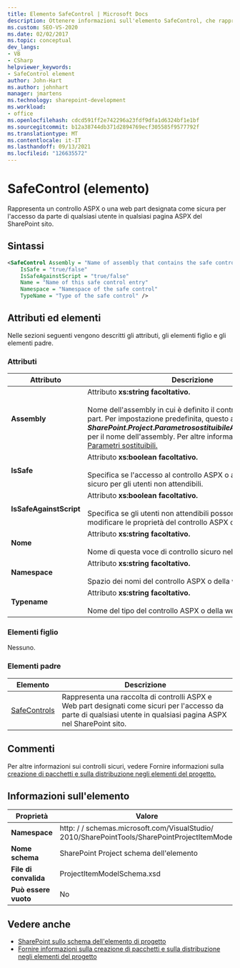 ```yaml
---
title: Elemento SafeControl | Microsoft Docs
description: Ottenere informazioni sull'elemento SafeControl, che rappresenta un controllo ASPX o una web part contrassegnata come sicura per l'accesso di un utente SharePoint pagina ASPX di un sito.
ms.custom: SEO-VS-2020
ms.date: 02/02/2017
ms.topic: conceptual
dev_langs:
- VB
- CSharp
helpviewer_keywords:
- SafeControl element
author: John-Hart
ms.author: johnhart
manager: jmartens
ms.technology: sharepoint-development
ms.workload:
- office
ms.openlocfilehash: cdcd591ff2e742296a23fdf9dfa1d6324bf1e1bf
ms.sourcegitcommit: b12a38744db371d2894769ecf305585f9577792f
ms.translationtype: MT
ms.contentlocale: it-IT
ms.lasthandoff: 09/13/2021
ms.locfileid: "126635572"
---
```

# <a name="safecontrol-element"></a>SafeControl (elemento)
  Rappresenta un controllo ASPX o una web part designata come sicura per l'accesso da parte di qualsiasi utente in qualsiasi pagina ASPX del SharePoint sito.

## <a name="syntax"></a>Sintassi

```xml
<SafeControl Assembly = "Name of assembly that contains the safe control"
    IsSafe = "true/false"
    IsSafeAgainstScript = "true/false"
    Name = "Name of this safe control entry"
    Namespace = "Namespace of the safe control"
    TypeName = "Type of the safe control" />
```

## <a name="attributes-and-elements"></a>Attributi ed elementi
 Nelle sezioni seguenti vengono descritti gli attributi, gli elementi figlio e gli elementi padre.

### <a name="attributes"></a>Attributi

|Attributo|Descrizione|
|---------------|-----------------|
|**Assembly**|Attributo **xs:string facoltativo.**<br /><br /> Nome dell'assembly in cui è definito il controllo ASPX o la web part. Per impostazione predefinita, questo attributo usa **$SharePoint.Project. Parametro sostituibile AssemblyFullName$** per il nome dell'assembly. Per altre informazioni, vedere [Parametri sostituibili.](../sharepoint/replaceable-parameters.md)|
|**IsSafe**|Attributo **xs:boolean facoltativo.**<br /><br /> Specifica se l'accesso al controllo ASPX o alla web part è sicuro per gli utenti non attendibili.|
|**IsSafeAgainstScript**|Attributo **xs:boolean facoltativo.**<br /><br /> Specifica se gli utenti non attendibili possono visualizzare o modificare le proprietà del controllo ASPX o della web part.|
|**Nome**|Attributo **xs:string facoltativo.**<br /><br /> Nome di questa voce di controllo sicuro nell'insieme.|
|**Namespace**|Attributo **xs:string facoltativo.**<br /><br /> Spazio dei nomi del controllo ASPX o della web part.|
|**Typename**|Attributo **xs:string facoltativo.**<br /><br /> Nome del tipo del controllo ASPX o della web part.|

### <a name="child-elements"></a>Elementi figlio
 Nessuno.

### <a name="parent-elements"></a>Elementi padre

|Elemento|Descrizione|
|-------------|-----------------|
|[SafeControls](../sharepoint/safecontrols-element.md)|Rappresenta una raccolta di controlli ASPX e Web part designati come sicuri per l'accesso da parte di qualsiasi utente in qualsiasi pagina ASPX nel SharePoint sito.|

## <a name="remarks"></a>Commenti
 Per altre informazioni sui controlli sicuri, vedere Fornire informazioni sulla [creazione di pacchetti e sulla distribuzione negli elementi del progetto.](../sharepoint/providing-packaging-and-deployment-information-in-project-items.md)

## <a name="element-information"></a>Informazioni sull'elemento

|Proprietà|Valore|
|-|-|
|**Namespace**|http: \/ \/ schemas.microsoft.com/VisualStudio/<br>2010/SharePointTools/SharePointProjectItemModel|
|**Nome schema**|SharePoint Project schema dell'elemento|
|**File di convalida**|ProjectItemModelSchema.xsd|
|**Può essere vuoto**|No|

## <a name="see-also"></a>Vedere anche
- [SharePoint sullo schema dell'elemento di progetto](../sharepoint/sharepoint-project-item-schema-reference.md)
- [Fornire informazioni sulla creazione di pacchetti e sulla distribuzione negli elementi del progetto](../sharepoint/providing-packaging-and-deployment-information-in-project-items.md)
